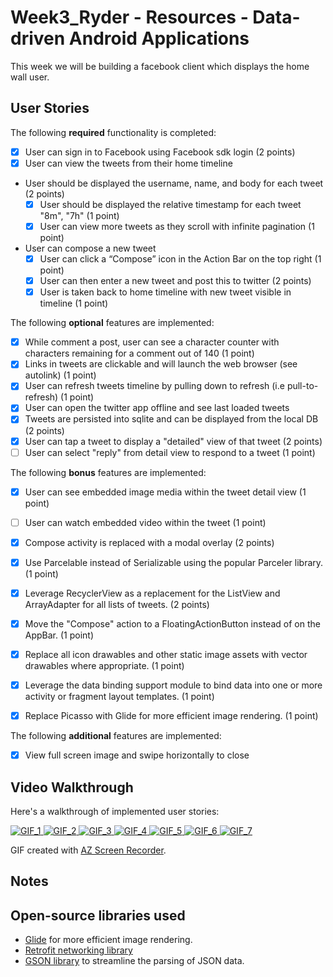 # Week3_Ryder - Resources - Data-driven Android Applications

This week we will be building a facebook client which displays the home wall user.

## User Stories

The following **required** functionality is completed:

* [x] User can sign in to Facebook using Facebook sdk login (2 points)
* [x] User can view the tweets from their home timeline
* User should be displayed the username, name, and body for each tweet (2 points)
  * [x] User should be displayed the relative timestamp for each tweet "8m", "7h" (1 point)
  * [x] User can view more tweets as they scroll with infinite pagination (1 point)
* User can compose a new tweet
  * [x] User can click a “Compose” icon in the Action Bar on the top right (1 point)
  * [x] User can then enter a new tweet and post this to twitter (2 points)
  * [x] User is taken back to home timeline with new tweet visible in timeline (1 point)

The following **optional** features are implemented:

* [x] While comment a post, user can see a character counter with characters remaining for a comment out of 140 (1 point)
* [x] Links in tweets are clickable and will launch the web browser (see autolink) (1 point)
* [x] User can refresh tweets timeline by pulling down to refresh (i.e pull-to-refresh) (1 point)
* [x] User can open the twitter app offline and see last loaded tweets
* [x] Tweets are persisted into sqlite and can be displayed from the local DB (2 points)
* [x] User can tap a tweet to display a "detailed" view of that tweet (2 points)
* [ ] User can select "reply" from detail view to respond to a tweet (1 point)

The following **bonus** features are implemented:

 * [x] User can see embedded image media within the tweet detail view (1 point)
 * [ ] User can watch embedded video within the tweet (1 point)
 * [x] Compose activity is replaced with a modal overlay (2 points)
 * [x] Use Parcelable instead of Serializable using the popular Parceler library. (1 point)
 * [x] Leverage RecyclerView as a replacement for the ListView and ArrayAdapter for all lists of tweets. (2 points)
 * [x] Move the "Compose" action to a FloatingActionButton instead of on the AppBar. (1 point)
 * [x] Replace all icon drawables and other static image assets with vector drawables where appropriate. (1 point)
 * [x] Leverage the data binding support module to bind data into one or more activity or fragment layout templates. (1 point)
 * [x] Replace Picasso with Glide for more efficient image rendering. (1 point)


The following **additional** features are implemented:
 * [x] View full screen image and swipe horizontally to close
## Video Walkthrough

Here's a walkthrough of implemented user stories:

<a href="https://i.imgur.com/4i99KiW.gifv"> <img src="https://i.imgur.com/4i99KiW.gif" title="GIF_1" /> </a>
<a href="https://i.imgur.com/S90Oz3B.gifv"> <img src="https://i.imgur.com/S90Oz3B.gif" title="GIF_2" /> </a>
<a href="https://i.imgur.com/eVvPZME.gifv"> <img src="https://i.imgur.com/eVvPZME.gif" title="GIF_3" /> </a>
<a href="https://i.imgur.com/CkL0Q6Q.gifv"> <img src="https://i.imgur.com/CkL0Q6Q.gif" title="GIF_4" /> </a>
<a href="https://i.imgur.com/axPPMIF.gifv"> <img src="https://i.imgur.com/axPPMIF.gif" title="GIF_5" /> </a>
<a href="https://i.imgur.com/FISMbHc.gifv"> <img src="https://i.imgur.com/FISMbHc.gif" title="GIF_6" /> </a>
<a href="https://i.imgur.com/JZYnBGI.gifv"> <img src="https://i.imgur.com/JZYnBGI.gif" title="GIF_7" /> </a>

GIF created with [AZ Screen Recorder](https://play.google.com/store/apps/details?id=com.hecorat.screenrecorder.free&hl=en).

## Notes


## Open-source libraries used

- [Glide](http://inthecheesefactory.com/blog/get-to-know-glide-recommended-by-google/en) for more efficient image rendering.
- [Retrofit networking library](http://guides.codepath.com/android/Consuming-APIs-with-Retrofit)
- [GSON library](http://guides.codepath.com/android/Using-Android-Async-Http-Client#decoding-with-gson-library) to streamline the parsing of JSON data.

